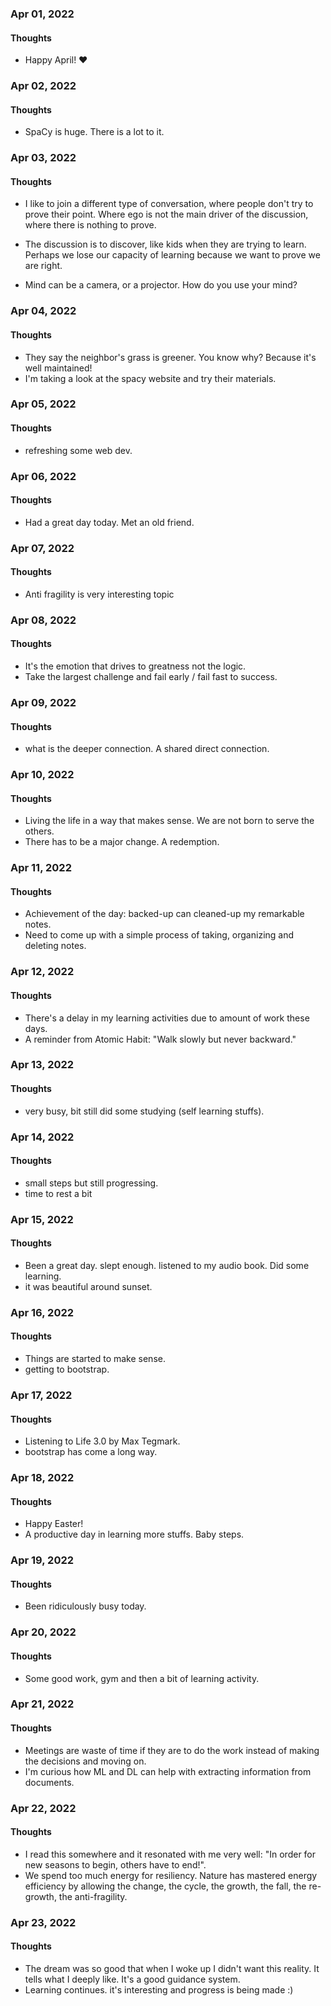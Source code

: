 ### Apr 01, 2022

#### Thoughts

- Happy April!  ❤



### Apr 02, 2022

#### Thoughts

- SpaCy is huge. There is a lot to it.



### Apr 03, 2022

#### Thoughts

- I like to join a different type of conversation, where people don't try to prove their point. Where ego is not the main driver of the discussion, where there is nothing to prove.

- The discussion is to discover, like kids when they are trying to learn. Perhaps we lose our capacity of learning because we want to prove we are right. 

- Mind can be a camera, or a projector. How do you use your mind?

  

### Apr 04, 2022

#### Thoughts

- They say the neighbor's grass is greener. You know why? Because it's well maintained! 
- I'm taking a look at the spacy website and try their materials.



### Apr 05, 2022

#### Thoughts

- refreshing some web dev.



### Apr 06, 2022

#### Thoughts

- Had a great day today. Met an old friend.



### Apr 07, 2022

#### Thoughts

- Anti fragility is very interesting topic



### Apr 08, 2022

#### Thoughts

- It's the emotion that drives to greatness not the logic.
- Take the largest challenge and fail early / fail fast to success.




### Apr 09, 2022

#### Thoughts

- what is the deeper connection. A shared direct connection.



### Apr 10, 2022

#### Thoughts

- Living the life in a way that makes sense. We are not born to serve the others. 
- There has to be a major change. A redemption.



### Apr 11, 2022

#### Thoughts

- Achievement of the day: backed-up can cleaned-up my remarkable notes.
- Need to come up with a simple process of taking, organizing and deleting notes.



### Apr 12, 2022

#### Thoughts

- There's a delay in my learning activities due to amount of work these days.
- A reminder from Atomic Habit: "Walk slowly but never backward."



### Apr 13, 2022

#### Thoughts

- very busy, bit still did some studying (self learning stuffs).



### Apr 14, 2022

#### Thoughts

- small steps but still progressing.
- time to rest a bit



### Apr 15, 2022

#### Thoughts

- Been a great day. slept enough. listened to my audio book. Did some learning.
- it was beautiful around sunset.




### Apr 16, 2022

#### Thoughts

- Things are started to make sense.
- getting to bootstrap.



### Apr 17, 2022

#### Thoughts

- Listening to Life 3.0 by Max Tegmark. 
- bootstrap has come a long way. 



### Apr 18, 2022

#### Thoughts

- Happy Easter!
- A productive day in learning more stuffs. Baby steps.



### Apr 19, 2022

#### Thoughts

- Been ridiculously busy today. 

### Apr 20, 2022

#### Thoughts

- Some good work, gym and then a bit of learning activity.



### Apr 21, 2022

#### Thoughts

- Meetings are waste of time if they are to do the work instead of making the decisions and moving on.
- I'm curious how ML and DL can help with extracting information from documents.



### Apr 22, 2022

#### Thoughts

- I read this somewhere and it resonated with me very well: "In order for new seasons to begin, others have to end!".
- We spend too much energy for resiliency. Nature has mastered energy efficiency by allowing the change, the cycle, the growth, the fall, the re-growth, the anti-fragility. 



### Apr 23, 2022

#### Thoughts

- The dream was so good that when I woke up I didn't want this reality. It tells what I deeply like. It's a good guidance system.
- Learning continues. it's interesting and progress is being made :)
